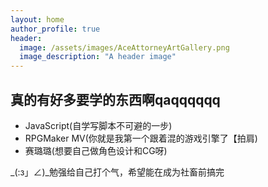 ```yaml
---
layout: home
author_profile: true
header:
  image: /assets/images/AceAttorneyArtGallery.png
  image_description: "A header image"
---
```


## 真的有好多要学的东西啊qaqqqqqq
* JavaScript(自学写脚本不可避的一步)
* RPGMaker MV(你就是我第一个跟着混的游戏引擎了【拍肩)
* 赛璐璐(想要自己做角色设计和CG呀)

\_(:з」∠)_勉强给自己打个气，希望能在成为社畜前搞完